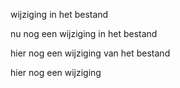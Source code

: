 wijziging in het bestand

nu nog een wijziging in het bestand

hier nog een wijziging van het bestand

hier nog een wijziging